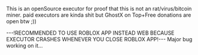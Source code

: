 This is an openSource executor for proof that this is not an rat/virus/bitcoin miner.
paid executors are kinda shit but GhostX on Top+Free
donations are open btw ;))

---!RECOMMENDED TO USE ROBLOX APP INSTEAD WEB BECAUSE EXECUTOR CRASHES WHENEVER YOU CLOSE ROBLOX APP!---
Major bug working on it...
